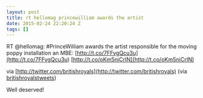 ```yaml
---
layout: post
title: rt hellomag princewilliam awards the artist
date: 2015-02-24 22:20:24 Z
tags: []
---
```

RT @hellomag: #PrinceWilliam awards the artist responsible for the moving poppy installation an MBE: [http://t.co/7FFvgQcu3u](http://t.co/7FFvgQcu3u) [http://t.co/oKm5niCrIN](http://t.co/oKm5niCrIN)

via [http://twitter.com/britishroyals](http://twitter.com/britishroyals) (via [britishroyalstweets](http://britishroyalstweets.tumblr.com/))

Well deserved!

